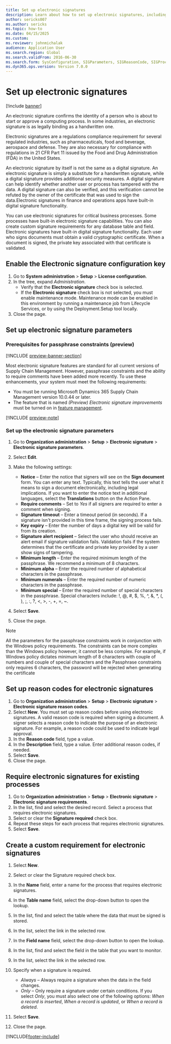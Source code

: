 ```yaml
--- 
title: Set up electronic signatures
description: Learn about how to set up electronic signatures, including an outline on how to enable the electronic signature configuration key.
author: sericks007
ms.author: sericks
ms.topic: how-to
ms.date: 04/15/2025
ms.custom:
ms.reviewer: johnmichalak 
audience: Application User 
ms.search.region: Global
ms.search.validFrom: 2016-06-30
ms.search.form: SysConfiguration, SIGParameters, SIGReasonCode, SIGProcSetup
ms.dyn365.ops.version: Version 7.0.0 
---
```


# Set up electronic signatures

[!include [banner](../../includes/banner.md)]

An electronic signature confirms the identity of a person who is about to start or approve a computing process. In some industries, an electronic signature is as legally binding as a handwritten one.

Electronic signatures are a regulations compliance requirement for several regulated industries, such as pharmaceuticals, food and beverage, aerospace and defense. They are also necessary for compliance with regulations in 21 CFR Part 11 issued by the Food and Drug Administration (FDA) in the United States.

An electronic signature by itself is not the same as a digital signature. An electronic signature is simply a substitute for a handwritten signature, while a digital signature provides additional security measures. A digital signature can help identify whether another user or process has tampered with the data. A digital signature can also be verified, and this verification cannot be refuted by the owner of the certificate that was used to sign the data.Electronic signatures in finance and operations apps have built-in digital signature functionality.

You can use electronic signatures for critical business processes. Some processes have built-in electronic signature capabilities. You can also create custom signature requirements for any database table and field. Electronic signatures have built-in digital signature functionality. Each user who signs documents must obtain a valid cryptographic certificate. When a document is signed, the private key associated with that certificate is validated.

## Enable the Electronic signature configuration key

1. Go to **System administration** \> **Setup** \> **License configuration**.
1. In the tree, expand *Administration*.
    - Verify that the **Electronic signature** check box is selected.  
    - If the **Electronic signature** check box is not selected, you must enable maintenance mode. Maintenance mode can be enabled in this environment by running a maintenance job from Lifecycle Services, or by using the Deployment.Setup tool locally.  
1. Close the page.

## Set up electronic signature parameters

### Prerequisites for passphrase constraints (preview)

[!INCLUDE [preview-banner-section](../includes/preview-banner-section.md)]

Most electronic signature features are standard for all current versions of Supply Chain Management. However, passphrase constraints and the ability to require comments have been added more recently. To use these enhancements, your system must meet the following requirements:

- You must be running Microsoft Dynamics 365 Supply Chain Management version 10.0.44 or later.
- The feature that is named *(Preview) Electronic signature improvements* must be turned on in [feature management](../../fin-ops-core/fin-ops/get-started/feature-management/feature-management-overview.md).

[!INCLUDE [preview-note](~/../shared-content/shared/preview-includes/preview-note-d365.md)]

### Set up the electronic signature parameters

1. Go to **Organization administration** \> **Setup** \> **Electronic signature** \> **Electronic signature parameters**.
1. Select **Edit**.
1. Make the following settings:
    - **Notice** – Enter the notice that signers will see on the **Sign document** form. You can enter any text. Typically, this text tells the user what it means to sign a document electronically, including legal implications. If you want to enter the notice text in additional languages, select the **Translations** button on the Action Pane.
    - **Require comments** – Set to *Yes* if all signers are required to enter a comment when signing.  
    - **Signature timeout** – Enter a timeout period (in seconds). If a signature isn't provided in this time frame, the signing process fails.  
    - **Key expiry** – Enter the number of days a digital key will be valid for from its creation.  
    - **Signature alert recipient** – Select the user who should receive an alert email if signature validation fails. Validation fails if the system determines that the certificate and private key provided by a user show signs of tampering.  
    - **Minimum length** – Enter the required minimum length of the passphrase. We recommend a minimum of 8 characters.  
    - **Minimum alpha** – Enter the required number of alphabetical characters in the passphrase.  
    - **Minimum numerals** – Enter the required number of numeric characters in the passphrase.  
    - **Minimum special** – Enter the required number of special characters in the passphrase. Special characters include: !, @, #, $, %, ^, &, *, (, ), ;, :, ?, <, >, -, +, =, ~.

1. Select **Save**.
1. Close the page.

> [!NOTE]
> All the parameters for the passphrase constraints work in conjunction with the Windows policy requirements. The constraints can be more complex than the Windows policy however, it cannot be less complex. For example, if Windows policy dictates minimum length of 8 characters with couple of numbers and couple of special characters and the Passphrase constraints only requires 6 characters, the password will be rejected when generating the certificate

## Set up reason codes for electronic signatures

1. Go to **Organization administration** \> **Setup** \> **Electronic signature** \> **Electronic signature reason codes**.
1. Select **New**. You must set up reason codes before using electronic signatures. A valid reason code is required when signing a document. A signer selects a reason code to indicate the purpose of an electronic signature. For example, a reason code could be used to indicate legal approval.  
1. In the **Reason code** field, type a value.
1. In the **Description** field, type a value. Enter additional reason codes, if needed.  
1. Select **Save**.
1. Close the page.

## Require electronic signatures for existing processes

1. Go to **Organization administration** \> **Setup** \> **Electronic signature** \> **Electronic signature requirements**.
1. In the list, find and select the desired record. Select a process that requires electronic signatures.  
1. Select or clear the **Signature required** check box.
1. Repeat these steps for each process that requires electronic signatures.  
1. Select **Save**.

## Create a custom requirement for electronic signatures

1. Select **New**.
1. Select or clear the Signature required check box.
1. In the **Name** field, enter a name for the process that requires electronic signatures.
1. In the **Table name** field, select the drop-down button to open the lookup.
1. In the list, find and select the table where the data that must be signed is stored.
1. In the list, select the link in the selected row.
1. In the **Field name** field, select the drop-down button to open the lookup.
1. In the list, find and select the field in the table that you want to monitor.
1. In the list, select the link in the selected row.
1. Specify when a signature is required.
    - *Always* – Always require a signature when the data in the field changes.
    - *Only* – Only require a signature under certain conditions. If you select *Only*, you must also select one of the following options: *When a record is inserted*, *When a record is updated*, or *When a record is deleted*.  

1. Select **Save**.
1. Close the page.

[!INCLUDE[footer-include](../../../../includes/footer-banner.md)]

